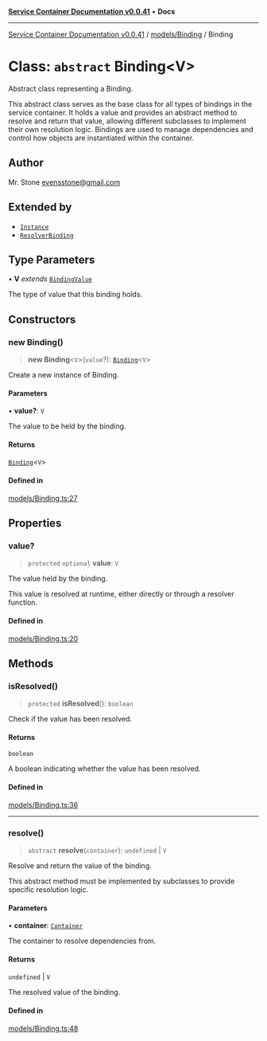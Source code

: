 [**Service Container Documentation v0.0.41**](../../../README.md) • **Docs**

***

[Service Container Documentation v0.0.41](../../../modules.md) / [models/Binding](../README.md) / Binding

# Class: `abstract` Binding\<V\>

Abstract class representing a Binding.

This abstract class serves as the base class for all types of bindings in the service container. It holds a value and provides an abstract method
to resolve and return that value, allowing different subclasses to implement their own resolution logic. Bindings are used to manage dependencies
and control how objects are instantiated within the container.

## Author

Mr. Stone <evensstone@gmail.com>

## Extended by

- [`Instance`](../../Instance/classes/Instance.md)
- [`ResolverBinding`](../../ResolverBinding/classes/ResolverBinding.md)

## Type Parameters

• **V** *extends* [`BindingValue`](../../../declarations/type-aliases/BindingValue.md)

The type of value that this binding holds.

## Constructors

### new Binding()

> **new Binding**\<`V`\>(`value`?): [`Binding`](Binding.md)\<`V`\>

Create a new instance of Binding.

#### Parameters

• **value?**: `V`

The value to be held by the binding.

#### Returns

[`Binding`](Binding.md)\<`V`\>

#### Defined in

[models/Binding.ts:27](https://github.com/stonemjs/service-container/blob/0ff9b9142bca163f80869df46a66780942ea289c/src/models/Binding.ts#L27)

## Properties

### value?

> `protected` `optional` **value**: `V`

The value held by the binding.

This value is resolved at runtime, either directly or through a resolver function.

#### Defined in

[models/Binding.ts:20](https://github.com/stonemjs/service-container/blob/0ff9b9142bca163f80869df46a66780942ea289c/src/models/Binding.ts#L20)

## Methods

### isResolved()

> `protected` **isResolved**(): `boolean`

Check if the value has been resolved.

#### Returns

`boolean`

A boolean indicating whether the value has been resolved.

#### Defined in

[models/Binding.ts:36](https://github.com/stonemjs/service-container/blob/0ff9b9142bca163f80869df46a66780942ea289c/src/models/Binding.ts#L36)

***

### resolve()

> `abstract` **resolve**(`container`): `undefined` \| `V`

Resolve and return the value of the binding.

This abstract method must be implemented by subclasses to provide specific resolution logic.

#### Parameters

• **container**: [`Container`](../../../Container/classes/Container.md)

The container to resolve dependencies from.

#### Returns

`undefined` \| `V`

The resolved value of the binding.

#### Defined in

[models/Binding.ts:48](https://github.com/stonemjs/service-container/blob/0ff9b9142bca163f80869df46a66780942ea289c/src/models/Binding.ts#L48)
